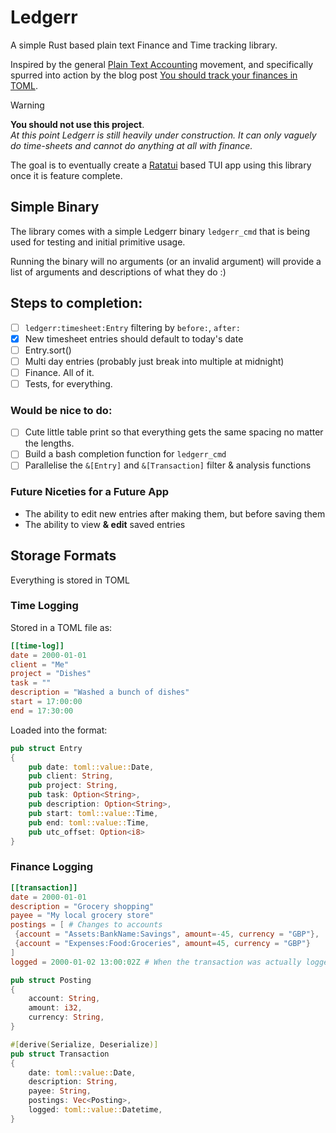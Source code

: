 
# Ledgerr

A simple Rust based plain text Finance and Time tracking library.  

Inspired by the general [Plain Text Accounting](https://plaintextaccounting.org) movement, and specifically spurred into action by the blog post [You should track your finances in TOML](https://kmaasrud.com/blog/track-finances-in-toml.html).


> [!WARNING]
> **You should not use this project**.  
> *At this point Ledgerr is still heavily under construction.  It can only vaguely do time-sheets and cannot do anything at all with finance.*  

The goal is to eventually create a [Ratatui](https://ratatui.rs/) based TUI app using this library once it is feature complete.

## Simple Binary

The library comes with a simple Ledgerr binary `ledgerr_cmd` that is being used for testing and initial primitive usage.

Running the binary will no arguments (or an invalid argument) will provide a list of arguments and descriptions of what they do :)

## Steps to completion:

- [ ] `ledgerr:timesheet:Entry` filtering by `before:`, `after:`
- [x] New timesheet entries should default to today's date
- [ ] Entry.sort()
- [ ] Multi day entries (probably just break into multiple at midnight)
- [ ] Finance.  All of it.
- [ ] Tests, for everything.

### Would be nice to do:

- [ ] Cute little table print so that everything gets the same spacing no matter the lengths.
- [ ] Build a bash completion function for `ledgerr_cmd`
- [ ] Parallelise the `&[Entry]` and `&[Transaction]` filter & analysis functions

### Future Niceties for a Future App

* The ability to edit new entries after making them, but before saving them
* The ability to view **& edit** saved entries

## Storage Formats

Everything is stored in TOML

### Time Logging

Stored in a TOML file as:
```TOML
[[time-log]]
date = 2000-01-01
client = "Me"
project = "Dishes"
task = ""
description = "Washed a bunch of dishes"
start = 17:00:00
end = 17:30:00	
```

Loaded into the format:
```rust
pub struct Entry
{
	pub date: toml::value::Date,
	pub client: String,
	pub project: String,
	pub task: Option<String>,
	pub description: Option<String>,
	pub start: toml::value::Time,
	pub end: toml::value::Time,
	pub utc_offset: Option<i8>
}
```

### Finance Logging

```TOML
[[transaction]]
date = 2000-01-01
description = "Grocery shopping"
payee = "My local grocery store"
postings = [ # Changes to accounts
 {account = "Assets:BankName:Savings", amount=-45, currency = "GBP"},
 {account = "Expenses:Food:Groceries", amount=45, currency = "GBP"}
]
logged = 2000-01-02 13:00:02Z # When the transaction was actually logged (in UTC +0)
```

```rust
pub struct Posting
{
	account: String,
	amount: i32,
	currency: String,
}

#[derive(Serialize, Deserialize)]
pub struct Transaction
{
	date: toml::value::Date,
	description: String,
	payee: String,
	postings: Vec<Posting>,
	logged: toml::value::Datetime,
}
```
